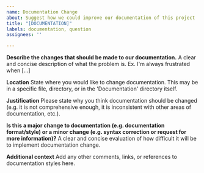 ```yaml
---
name: Documentation Change
about: Suggest how we could improve our documentation of this project
title: "[DOCUMENTATION]"
labels: documentation, question
assignees: ''

---
```


**Describe the changes that should be made to our documentation.**
A clear and concise description of what the problem is. Ex. I'm always frustrated when [...]

**Location**
State where you would like to change documentation. This may be in a specific file, directory, or in the 'Documentation' directory itself.

**Justification**
Please state why you think documentation should be changed (e.g. it is not comprehensive enough, it is inconsistent with other areas of documentation, etc.).

**Is this a major change to documentation (e.g. documentation format/style) or a minor change (e.g. syntax correction or request for more information)?**
A clear and concise evaluation of how difficult it will be to implement documentation change.

**Additional context**
Add any other comments, links, or references to documentation styles here.
